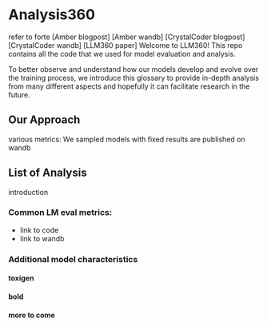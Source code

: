 # Analysis360
refer to forte
[Amber blogpost]
[Amber wandb]
[CrystalCoder blogpost]
[CrystalCoder wandb]
[LLM360 paper]
Welcome to LLM360! This repo contains all the code that we used for model evaluation and analysis. 

To better observe and understand how our models develop and evolve over the training process, we introduce this glossary to provide in-depth analysis from many different aspects and hopefully it can facilitate research in the future. 

## Our Approach
various metrics: 
We sampled models with fixed
results are published on wandb

## List of Analysis
introduction
### Common LM eval metrics:
- link to code
- link to wandb
### Additional model characteristics
#### toxigen
#### bold
#### more to come
